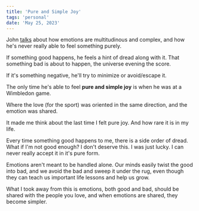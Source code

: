 ```yaml
---
title: 'Pure and Simple Joy'
tags: 'personal'
date: 'May 25, 2023'
---
```


John [talks](https://www.youtube.com/watch?v=zv8OY46itRE) about how emotions are multitudinous and complex, and how he's never really able to feel something purely.

If something good happens, he feels a hint of dread along with it. That something bad is about to happen, the universe evening the score.

If it's something negative, he'll try to minimize or avoid/escape it.

The only time he's able to feel **pure and simple joy** is when he was at a Wimbledon game.

Where the love (for the sport) was oriented in the same direction, and the emotion was shared.

It made me think about the last time I felt pure joy. And how rare it is in my life.

Every time something good happens to me, there is a side order of dread. What if I'm not good enough? I don't deserve this. I was just lucky. I can never really accept it in it's pure form.

Emotions aren't meant to be handled alone. Our minds easily twist the good into bad, and we avoid the bad and sweep it under the rug, even though they can teach us important life lessons and help us grow.

What I took away from this is emotions, both good and bad, should be shared with the people you love, and when emotions are shared, they become simpler.
